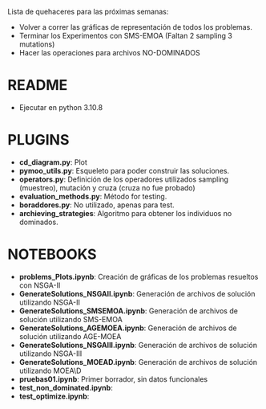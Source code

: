 Lista de quehaceres para las próximas semanas: 
* Volver a correr las gráficas de representación de todos los problemas. 
* Terminar los Experimentos con SMS-EMOA (Faltan 2 sampling 3 mutations) 
* Hacer las operaciones para archivos NO-DOMINADOS 


# README 
- Ejecutar en python 3.10.8

# PLUGINS 
- **cd_diagram.py**: Plot 
- **pymoo_utils.py**: Esqueleto para poder construir las soluciones. 
- **operators.py**: Definición de los operadores utilizados sampling (muestreo), mutación y cruza (cruza no fue probado)
- **evaluation_methods.py**: Método for testing. 
- **boraddores.py**: No utilizado, apenas para test. 
- **archieving_strategies**: Algoritmo para obtener los individuos no dominados. 

# NOTEBOOKS
- **problems_Plots.ipynb**: Creación de gráficas de los problemas resueltos con NSGA-II
- **GenerateSolutions_NSGAII.ipynb**: Generación de archivos de solución utilizando NSGA-II
- **GenerateSolutions_SMSEMOA.ipynb**: Generación de archivos de solución utilizando SMS-EMOA
- **GenerateSolutions_AGEMOEA.ipynb**: Generación de archivos de solución utilizando AGE-MOEA
- **GenerateSolutions_NSGAIII.ipynb**: Generación de archivos de solución utilizando NSGA-III
- **GenerateSolutions_MOEAD.ipynb**: Generación de archivos de solución utilizando MOEA\D
- **pruebas01.ipynb**: Primer borrador, sin datos funcionales
- **test_non_dominated.ipynb**: 
- **test_optimize.ipynb**: 